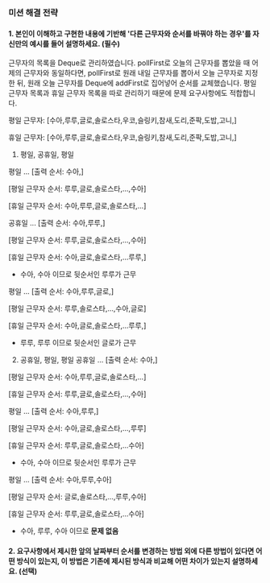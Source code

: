 ### 미션 해결 전략 
#### 1. 본인이 이해하고 구현한 내용에 기반해 '다른 근무자와 순서를 바꿔야 하는 경우'를 자신만의 예시를 들어 설명하세요. (필수)       
근무자의 목록을 Deque로 관리하였습니다. pollFirst로 오늘의 근무자를 뽑았을 때 어제의 근무자와 동일하다면, 
pollFirst로 원래 내일 근무자를 뽑아서 오늘 근무자로 지정한 뒤, 원래 오늘 근무자를 Deque에 addFirst로 집어넣어 순서를 교체했습니다.
평일 근무자 목록과 휴일 근무자 목록을 따로 관리하기 때문에 문제 요구사항에도 적합합니다.

평일 근무자:
[수아,루루,글로,솔로스타,우코,슬링키,참새,도리,준팍,도밥,고니,]

휴일 근무자:
[수아,루루,글로,솔로스타,우코,슬링키,참새,도리,준팍,도밥,고니,]

1. 평일, 공휴일, 평일

평일 ... [출력 순서: 수아,]

[평일 근무자 순서: 루루,글로,솔로스타,...,수아]

[휴일 근무자 순서: 수아,루루,글로,솔로스타,...]

공휴일 ... [출력 순서: 수아,루루,]

[평일 근무자 순서: 루루,글로,솔로스타,...,수아]

[휴일 근무자 순서: 수아,글로,솔로스타,...루루,]
* 수아, 수아 이므로 뒷순서인 루루가 근무

평일 ... [출력 순서: 수아,루루,글로,]

[평일 근무자 순서: 루루,솔로스타,...,수아,글로]

[휴일 근무자 순서: 수아,글로,솔로스타,...루루,]
* 루루, 루루 이므로 뒷순서인 글로가 근무

2. 공휴일, 평일, 평일
공휴일 ... [출력 순서: 수아,]

[평일 근무자 순서: 수아,루루,글로,솔로스타,...]

[휴일 근무자 순서: 루루,글로,솔로스타,...,수아]

평일 ... [출력 순서: 수아,루루,]

[평일 근무자 순서: 수아,글로,솔로스타,...,루루]

[휴일 근무자 순서: 루루,글로,솔로스타,...수아]
* 수아, 수아 이므로 뒷순서인 루루가 근무

평일 ... [출력 순서: 수아,루루,수아]

[평일 근무자 순서: 글로,솔로스타,...,루루,수아]

[휴일 근무자 순서: 루루,글로,솔로스타,...수아]
* 수아, 루루, 수아 이므로 **문제 없음**

#### 2. 요구사항에서 제시한 앞의 날짜부터 순서를 변경하는 방법 외에 다른 방법이 있다면 어떤 방식이 있는지, 이 방법은 기존에 제시된 방식과 비교해 어떤 차이가 있는지 설명하세요. (선택)
